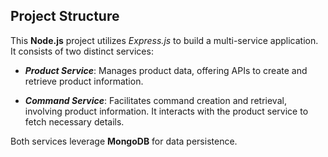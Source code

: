 ## Project Structure

This **Node.js** project utilizes *Express.js* to build a multi-service application. It consists of two distinct services:

- **_Product Service_**: Manages product data, offering APIs to create and retrieve product information.

- **_Command Service_**: Facilitates command creation and retrieval, involving product information. It interacts with the product service to fetch necessary details.

Both services leverage **MongoDB** for data persistence.
